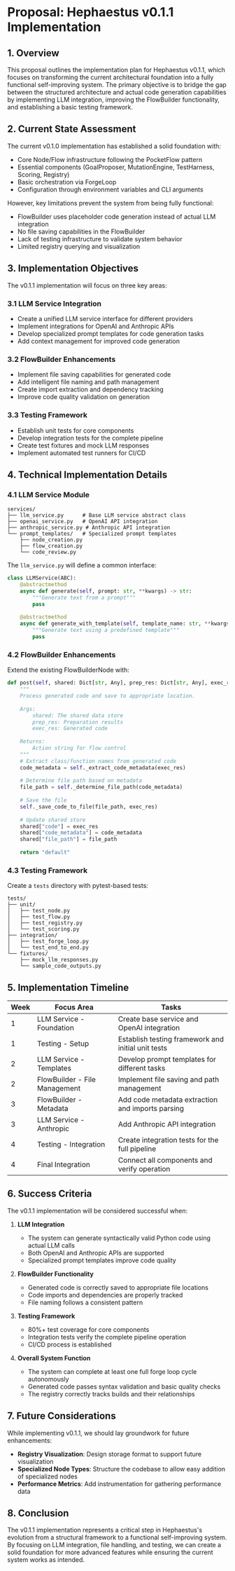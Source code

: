 # Proposal: Hephaestus v0.1.1 Implementation

## 1. Overview

This proposal outlines the implementation plan for Hephaestus v0.1.1, which focuses on transforming the current architectural foundation into a fully functional self-improving system. The primary objective is to bridge the gap between the structured architecture and actual code generation capabilities by implementing LLM integration, improving the FlowBuilder functionality, and establishing a basic testing framework.

## 2. Current State Assessment

The current v0.1.0 implementation has established a solid foundation with:
- Core Node/Flow infrastructure following the PocketFlow pattern
- Essential components (GoalProposer, MutationEngine, TestHarness, Scoring, Registry)
- Basic orchestration via ForgeLoop
- Configuration through environment variables and CLI arguments

However, key limitations prevent the system from being fully functional:
- FlowBuilder uses placeholder code generation instead of actual LLM integration
- No file saving capabilities in the FlowBuilder
- Lack of testing infrastructure to validate system behavior
- Limited registry querying and visualization

## 3. Implementation Objectives

The v0.1.1 implementation will focus on three key areas:

### 3.1 LLM Service Integration
- Create a unified LLM service interface for different providers
- Implement integrations for OpenAI and Anthropic APIs
- Develop specialized prompt templates for code generation tasks
- Add context management for improved code generation

### 3.2 FlowBuilder Enhancements
- Implement file saving capabilities for generated code
- Add intelligent file naming and path management
- Create import extraction and dependency tracking
- Improve code quality validation on generation

### 3.3 Testing Framework
- Establish unit tests for core components
- Develop integration tests for the complete pipeline
- Create test fixtures and mock LLM responses
- Implement automated test runners for CI/CD

## 4. Technical Implementation Details

### 4.1 LLM Service Module

```
services/
├── llm_service.py      # Base LLM service abstract class
├── openai_service.py   # OpenAI API integration
├── anthropic_service.py # Anthropic API integration
└── prompt_templates/   # Specialized prompt templates
    ├── node_creation.py
    ├── flow_creation.py
    └── code_review.py
```

The `llm_service.py` will define a common interface:

```python
class LLMService(ABC):
    @abstractmethod
    async def generate(self, prompt: str, **kwargs) -> str:
        """Generate text from a prompt"""
        pass
        
    @abstractmethod
    async def generate_with_template(self, template_name: str, **kwargs) -> str:
        """Generate text using a predefined template"""
        pass
```

### 4.2 FlowBuilder Enhancements

Extend the existing FlowBuilderNode with:

```python
def post(self, shared: Dict[str, Any], prep_res: Dict[str, Any], exec_res: str) -> str:
    """
    Process generated code and save to appropriate location.
    
    Args:
        shared: The shared data store
        prep_res: Preparation results
        exec_res: Generated code
        
    Returns:
        Action string for flow control
    """
    # Extract class/function names from generated code
    code_metadata = self._extract_code_metadata(exec_res)
    
    # Determine file path based on metadata
    file_path = self._determine_file_path(code_metadata)
    
    # Save the file
    self._save_code_to_file(file_path, exec_res)
    
    # Update shared store
    shared["code"] = exec_res
    shared["code_metadata"] = code_metadata
    shared["file_path"] = file_path
    
    return "default"
```

### 4.3 Testing Framework

Create a `tests` directory with pytest-based tests:

```
tests/
├── unit/
│   ├── test_node.py
│   ├── test_flow.py
│   ├── test_registry.py
│   └── test_scoring.py
├── integration/
│   ├── test_forge_loop.py
│   └── test_end_to_end.py
└── fixtures/
    ├── mock_llm_responses.py
    └── sample_code_outputs.py
```

## 5. Implementation Timeline

| Week | Focus Area | Tasks |
|------|------------|-------|
| 1 | LLM Service - Foundation | Create base service and OpenAI integration |
| 1 | Testing - Setup | Establish testing framework and initial unit tests |
| 2 | LLM Service - Templates | Develop prompt templates for different tasks |
| 2 | FlowBuilder - File Management | Implement file saving and path management |
| 3 | FlowBuilder - Metadata | Add code metadata extraction and imports parsing |
| 3 | LLM Service - Anthropic | Add Anthropic API integration |
| 4 | Testing - Integration | Create integration tests for the full pipeline |
| 4 | Final Integration | Connect all components and verify operation |

## 6. Success Criteria

The v0.1.1 implementation will be considered successful when:

1. **LLM Integration**
   - The system can generate syntactically valid Python code using actual LLM calls
   - Both OpenAI and Anthropic APIs are supported
   - Specialized prompt templates improve code quality

2. **FlowBuilder Functionality**
   - Generated code is correctly saved to appropriate file locations
   - Code imports and dependencies are properly tracked
   - File naming follows a consistent pattern

3. **Testing Framework**
   - 80%+ test coverage for core components
   - Integration tests verify the complete pipeline operation
   - CI/CD process is established

4. **Overall System Function**
   - The system can complete at least one full forge loop cycle autonomously
   - Generated code passes syntax validation and basic quality checks
   - The registry correctly tracks builds and their relationships

## 7. Future Considerations

While implementing v0.1.1, we should lay groundwork for future enhancements:

- **Registry Visualization**: Design storage format to support future visualization
- **Specialized Node Types**: Structure the codebase to allow easy addition of specialized nodes
- **Performance Metrics**: Add instrumentation for gathering performance data

## 8. Conclusion

The v0.1.1 implementation represents a critical step in Hephaestus's evolution from a structural framework to a functional self-improving system. By focusing on LLM integration, file handling, and testing, we can create a solid foundation for more advanced features while ensuring the current system works as intended. 